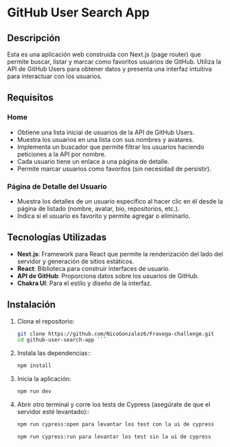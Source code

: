# GitHub User Search App

## Descripción

Esta es una aplicación web construida con Next.js (page router) que permite buscar, listar y marcar como favoritos usuarios de GitHub. Utiliza la API de GitHub Users para obtener datos y presenta una interfaz intuitiva para interactuar con los usuarios.

## Requisitos

### Home

- Obtiene una lista inicial de usuarios de la API de GitHub Users.
- Muestra los usuarios en una lista con sus nombres y avatares.
- Implementa un buscador que permite filtrar los usuarios haciendo peticiones a la API por nombre.
- Cada usuario tiene un enlace a una página de detalle.
- Permite marcar usuarios como favoritos (sin necesidad de persistir).

### Página de Detalle del Usuario

- Muestra los detalles de un usuario específico al hacer clic en él desde la página de listado (nombre, avatar, bio, repositorios, etc.).
- Indica si el usuario es favorito y permite agregar o eliminarlo.

## Tecnologías Utilizadas

- **Next.js**: Framework para React que permite la renderización del lado del servidor y generación de sitios estáticos.
- **React**: Biblioteca para construir interfaces de usuario.
- **API de GitHub**: Proporciona datos sobre los usuarios de GitHub.
- **Chakra UI**: Para el estilo y diseño de la interfaz.

## Instalación

1. Clona el repositorio:

   ````bash
   git clone https://github.com/NicoGonzalez6/Fravega-challenge.git
   cd github-user-search-app ```

   ````

2. Instala las dependencias::

   ```bash
   npm install
   ```

3. Inicia la aplicación:

   ```bash
   npm run dev
   ```

4. Abrir otro terminal y corre los tests de Cypress (asegúrate de que el servidor esté levantado)::

   ```bash
   npm run cypress:open para levantar los test con la ui de cypress

   npm run cypress:run para levantar los test sin la ui de cypress

   ```
